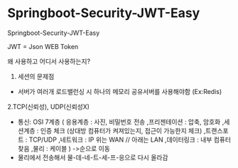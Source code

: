 # Springboot-Security-JWT-Easy
Springboot-Security-JWT-Easy

JWT = Json WEB Token

왜 사용하고 어디서 사용하는지?


1. 세션의 문제점
- 서버가 여러개 로드밸런싱 시 하나의 메모리 공유서버를 사용해야함 (Ex:Redis)

2.TCP(신뢰성), UDP(신뢰성X)
- 통신: OSI 7계층 
(
응용계층 : 사진, 비밀번호 전송
,프리젠테이션 : 압축, 암호화
,세션계층 : 인증 체크 (상대방 컴퓨터가 켜져있는지, 접근이 가능한지 체크)
,트랜스포트 : TCP/UDP 
,네트워크 : IP
위는 WAN // 아래는 LAN
,데이터링크 : 내부 컴퓨터 찾음
,물리 : 케이블
) ->순으로 이동
- 물리에서 전송해서 물-데-네-트-세-프-응으로 다시 올라감
